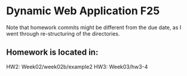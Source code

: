 # Dynamic Web Application F25
Note that homework commits might be different from the due date, as I went through re-structuring of the directories.

## Homework is located in:
HW2: Week02/week02b/example2 
HW3: Week03/hw3-4
